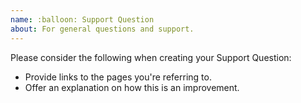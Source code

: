 ```yaml
---
name: :balloon: Support Question
about: For general questions and support.
---
```


Please consider the following when creating your Support Question:

* Provide links to the pages you're referring to.
* Offer an explanation on how this is an improvement.
